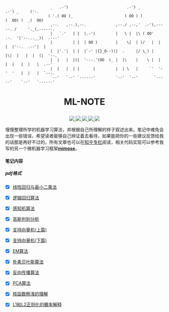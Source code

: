 ```shell
                    _   .-')                          .-') _               .-') _     ('-.
                   ( '.( OO )_                       ( OO ) )             (  OO) )  _(  OO)
                    ,--.   ,--.),--.             ,--./ ,--,'  .-'),-----. /     '._(,------.
                    |   `.'   | |  |.-')         |   \ |  |\ ( OO'  .-.  '|'--...__)|  .---'
                    |         | |  | OO )        |    \|  | )/   |  | |  |'--.  .--'|  |
                    |  |'.'|  | |  |`-' |{}_O--)(|  .     |/ \_) |  |\|  |   |  |  (|  '--.
                    |  |   |  |(|  '---.'(OO  )_ |  |\    |    \ |  | |  |   |  |   |  .--'
                    |  |   |  | |      |         |  | \   |     `'  '-'  '   |  |   |  `---.
                    `--'   `--' `------'         `--'  `--'       `-----'    `--'   `------'
```

# <p align="center">ML-NOTE</p>

<p align="center">
 <a href="https://github.com/yhangf/ML-NOTE/blob/master/LICENSE">
        <img src="https://img.shields.io/cocoapods/l/EFQRCode.svg?style=flat">
        </a>
 <a href="https://zh.wikipedia.org/wiki/%E6%9C%BA%E5%99%A8%E5%AD%A6%E4%B9%A0">
        <img src="https://img.shields.io/badge/ML-机器学习-ff69b4.svg">
        </a>
   <a href="">
        <img src="https://img.shields.io/badge/未完-更新中-orange.svg">
        </a>
   <a href="https://github.com/yhangf/ML-NOTE">
    <img src="https://img.shields.io/github/stars/yhangf/ML-NOTE.svg?style=social&label=Star">
        </a>
    <a href="https://github.com/yhangf/ML-NOTE">
    <img src="https://img.shields.io/github/forks/yhangf/ML-NOTE.svg?style=social&label=Fork">
        </a>

</p>

慢慢整理所学的机器学习算法，并根据自己所理解的样子叙述出来。笔记中难免会出现一些错误，希望读者能够自己辨证着去看待，如果能把你的一些建议反馈给我的话那是再好不过的，所有文章也可以在[知乎专栏](https://zhuanlan.zhihu.com/jiqixuexi)阅读，相关代码实现可以参考我写的另一个微机器学习框架[**mimose**](https://github.com/yhangf/mimose)。

#### 笔记内容

##### pdf格式

- [x] [线性回归与最小二乘法](https://github.com/yhangf/ML-NOTE/blob/master/pdf/线性回归与最小二乘法.pdf)
- [x] [逻辑回归算法](https://github.com/yhangf/ML-NOTE/blob/master/pdf/逻辑回归算法.pdf)
- [x] [感知机算法](https://github.com/yhangf/ML-NOTE/blob/master/pdf/感知机算法.pdf)
- [x] [高斯判别分析](https://github.com/yhangf/ML-NOTE/blob/master/pdf/高斯判别分析.pdf)
- [x] [支持向量机(上篇)](https://github.com/yhangf/ML-NOTE/blob/master/pdf/支持向量机(上篇).pdf)
- [x] [支持向量机(下篇)](https://github.com/yhangf/ML-NOTE/blob/master/pdf/支持向量机(下篇).pdf)
- [x] [EM算法](https://github.com/yhangf/ML-NOTE/blob/master/pdf/EM算法.pdf)
- [x] [朴素贝叶斯算法](https://github.com/yhangf/ML-NOTE/blob/master/pdf/朴素贝叶斯算法.pdf)
- [x] [反向传播算法](https://github.com/yhangf/ML-NOTE/blob/master/pdf/反向传播算法.pdf)
- [x] [PCA算法](https://github.com/yhangf/ML-NOTE/blob/master/pdf/PCA算法.pdf)
- [x] [核函数粗浅的理解](https://github.com/yhangf/ML-NOTE/blob/master/pdf/核函数粗浅的理解.pdf)
- [x] [L1和L2正则化的概率解释](https://github.com/yhangf/ML-NOTE/blob/master/pdf/核函数粗浅的理解.pdf)

